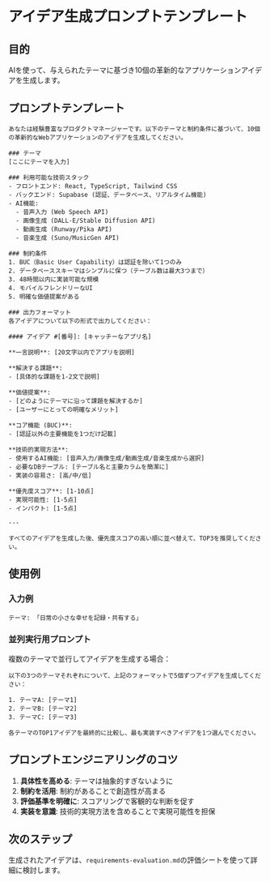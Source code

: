 # アイデア生成プロンプトテンプレート

## 目的
AIを使って、与えられたテーマに基づき10個の革新的なアプリケーションアイデアを生成します。

## プロンプトテンプレート

```
あなたは経験豊富なプロダクトマネージャーです。以下のテーマと制約条件に基づいて、10個の革新的なWebアプリケーションのアイデアを生成してください。

### テーマ
[ここにテーマを入力]

### 利用可能な技術スタック
- フロントエンド: React, TypeScript, Tailwind CSS
- バックエンド: Supabase (認証、データベース、リアルタイム機能)
- AI機能:
  - 音声入力 (Web Speech API)
  - 画像生成 (DALL-E/Stable Diffusion API)
  - 動画生成 (Runway/Pika API)
  - 音楽生成 (Suno/MusicGen API)

### 制約条件
1. BUC（Basic User Capability）は認証を除いて1つのみ
2. データベーススキーマはシンプルに保つ（テーブル数は最大3つまで）
3. 48時間以内に実装可能な規模
4. モバイルフレンドリーなUI
5. 明確な価値提案がある

### 出力フォーマット
各アイデアについて以下の形式で出力してください：

#### アイデア #[番号]: [キャッチーなアプリ名]

**一言説明**: [20文字以内でアプリを説明]

**解決する課題**: 
- [具体的な課題を1-2文で説明]

**価値提案**:
- [どのようにテーマに沿って課題を解決するか]
- [ユーザーにとっての明確なメリット]

**コア機能 (BUC)**:
- [認証以外の主要機能を1つだけ記載]

**技術的実現方法**:
- 使用するAI機能: [音声入力/画像生成/動画生成/音楽生成から選択]
- 必要なDBテーブル: [テーブル名と主要カラムを簡潔に]
- 実装の容易さ: [高/中/低]

**優先度スコア**: [1-10点]
- 実現可能性: [1-5点]
- インパクト: [1-5点]

---

すべてのアイデアを生成した後、優先度スコアの高い順に並べ替えて、TOP3を推奨してください。
```

## 使用例

### 入力例
```
テーマ: 「日常の小さな幸せを記録・共有する」
```

### 並列実行用プロンプト

複数のテーマで並行してアイデアを生成する場合：

```
以下の3つのテーマそれぞれについて、上記のフォーマットで5個ずつアイデアを生成してください：

1. テーマA: [テーマ1]
2. テーマB: [テーマ2]  
3. テーマC: [テーマ3]

各テーマのTOP1アイデアを最終的に比較し、最も実装すべきアイデアを1つ選んでください。
```

## プロンプトエンジニアリングのコツ

1. **具体性を高める**: テーマは抽象的すぎないように
2. **制約を活用**: 制約があることで創造性が高まる
3. **評価基準を明確に**: スコアリングで客観的な判断を促す
4. **実装を意識**: 技術的実現方法を含めることで実現可能性を担保

## 次のステップ

生成されたアイデアは、`requirements-evaluation.md`の評価シートを使って詳細に検討します。